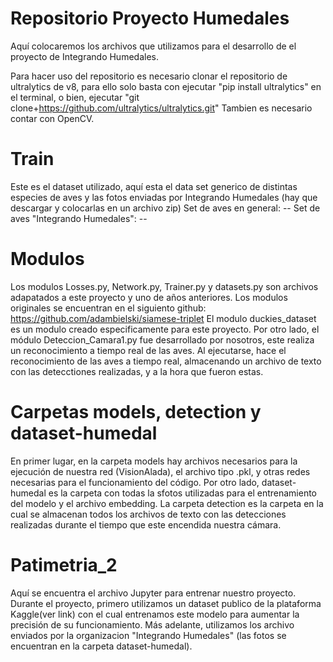 # Repositorio Proyecto Humedales
Aquí colocaremos los archivos que utilizamos para el desarrollo de el proyecto de Integrando Humedales.

Para hacer uso del repositorio es necesario clonar el repositorio de ultralytics de v8, para ello solo basta con ejecutar "pip install ultralytics" en el terminal, o bien, ejecutar "git clone+https://github.com/ultralytics/ultralytics.git"
Tambien es necesario contar con OpenCV.
# Train
Este es el dataset utilizado, aquí esta el data set generico de distintas especies de aves y las fotos enviadas por Integrando Humedales (hay que descargar y colocarlas en un archivo zip)
  Set de aves en general: --
  Set de aves "Integrando Humedales": --
# Modulos
Los modulos Losses.py, Network.py, Trainer.py y datasets.py son archivos adapatados a este proyecto y uno de años anteriores. Los modulos originales se encuentran en el siguiento github: https://github.com/adambielski/siamese-triplet
El modulo duckies_dataset es un modulo creado especificamente para este proyecto.
Por otro lado, el módulo Deteccion_Camara1.py fue desarrollado por nosotros, este realiza un reconocimiento a tiempo real de las aves. Al ejecutarse, hace el reconocimiento de las aves a tiempo real, almacenando un archivo de texto con las detecctiones realizadas, y a la hora que fueron estas.

# Carpetas models, detection y dataset-humedal 
En primer lugar, en la carpeta models hay archivos necesarios para la ejecución de nuestra red (VisionAlada), el archivo tipo .pkl, y otras redes necesarias para el funcionamiento del código. Por otro lado, dataset-humedal es la carpeta con todas la sfotos utilizadas para el entrenamiento del modelo y el archivo embedding. La carpeta detection es la carpeta en la cual se almacenan todos los archivos de texto con las detecciones realizadas durante el tiempo que este encendida nuestra cámara.

# Patimetria_2
Aquí se encuentra el archivo Jupyter para entrenar nuestro proyecto.
Durante el proyecto, primero utilizamos un dataset publico de la plataforma Kaggle(ver link) con el cual entrenamos este modelo para aumentar la precisión de su funcionamiento. Más adelante, utilizamos los archivo enviados por la organizacion "Integrando Humedales" (las fotos se encuentran en la carpeta dataset-humedal).
